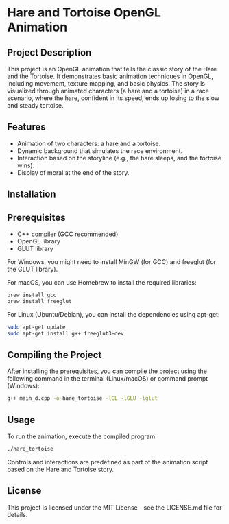 # Hare and Tortoise OpenGL Animation
## Project Description
This project is an OpenGL animation that tells the classic story of the Hare and the Tortoise. It demonstrates basic animation techniques in OpenGL, including movement, texture mapping, and basic physics. The story is visualized through animated characters (a hare and a tortoise) in a race scenario, where the hare, confident in its speed, ends up losing to the slow and steady tortoise.

## Features
* Animation of two characters: a hare and a tortoise.
* Dynamic background that simulates the race environment.
* Interaction based on the storyline (e.g., the hare sleeps, and the tortoise wins).
* Display of moral at the end of the story.

## Installation
## Prerequisites
* C++ compiler (GCC recommended)
* OpenGL library
* GLUT library

For Windows, you might need to install MinGW (for GCC) and freeglut (for the GLUT library).

For macOS, you can use Homebrew to install the required libraries:
```bash
brew install gcc
brew install freeglut
```
For Linux (Ubuntu/Debian), you can install the dependencies using apt-get:
```bash
sudo apt-get update
sudo apt-get install g++ freeglut3-dev
```
## Compiling the Project
After installing the prerequisites, you can compile the project using the following command in the terminal (Linux/macOS) or command prompt (Windows):
```bash
g++ main_d.cpp -o hare_tortoise -lGL -lGLU -lglut
```
## Usage
To run the animation, execute the compiled program:
```bash
./hare_tortoise
```
Controls and interactions are predefined as part of the animation script based on the Hare and Tortoise story.

## License
This project is licensed under the MIT License - see the LICENSE.md file for details.


